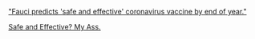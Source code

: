 ["Fauci predicts 'safe and effective' coronavirus vaccine by end of year."](https://www.nbcnews.com/news/us-news/fauci-predicts-safe-effective-coronavirus-vaccine-end-year-n1239055)

[Safe and Effective? My Ass.](https://safeandeffectivemyass.github.io)
